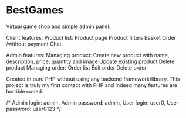 # BestGames

Virtual game shop and simple admin panel.

Client features:
  Product list:
  Product page
  Product filters
  Basket
  Order /without payment
  Chat

Admin features:
  Managing product:
    Create new product with name, description, price, quantity and image
    Update existing product
    Delete product
  Managing order:
    Order list
    Edit order
    Delete order

Created in pure PHP without using any backend framework/library.
This project is truly my first contact with PHP and indeed many features are horrible coded.

/*
Admin login: admin,
Admin password: admin,
User login: user0,
User password: user0123
*/
